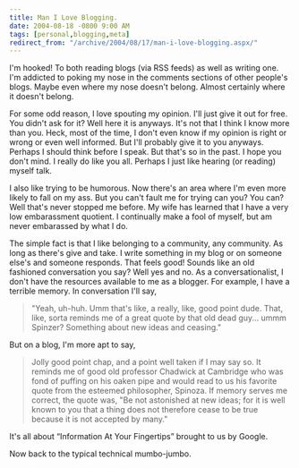 ```yaml
---
title: Man I Love Blogging.
date: 2004-08-18 -0800 9:00 AM
tags: [personal,blogging,meta]
redirect_from: "/archive/2004/08/17/man-i-love-blogging.aspx/"
---
```


I'm hooked! To both reading blogs (via RSS feeds) as well as writing
one. I'm addicted to poking my nose in the comments sections of other
people's blogs. Maybe even where my nose doesn't belong. Almost
certainly where it doesn't belong.

For some odd reason, I love spouting my opinion. I'll just give it out
for free. You didn't ask for it? Well here it is anyways. It's not that
I think I know more than you. Heck, most of the time, I don't even know
if my opinion is right or wrong or even well informed. But I'll probably
give it to you anyways. Perhaps I should think before I speak. But
that's so in the past. I hope you don't mind. I really do like you all.
Perhaps I just like hearing (or reading) myself talk.

I also like trying to be humorous. Now there's an area where I'm even
more likely to fall on my ass. But you can't fault me for trying can
you? You can? Well that's never stopped me before. My wife has learned
that I have a very low embarassment quotient. I continually make a fool
of myself, but am never embarassed by what I do.

The simple fact is that I like belonging to a community, any community.
As long as there's give and take. I write something in my blog or on
someone else's and someone responds. That feels good! Sounds like an old
fashioned conversation you say? Well yes and no. As a conversationalist,
I don't have the resources available to me as a blogger. For example, I
have a terrible memory. In conversation I'll say,

> "Yeah, uh-huh. Umm that's like, a really, like, good point dude. That,
> like, sorta reminds me of a great quote by that old dead guy... ummm
> Spinzer? Something about new ideas and ceasing."

But on a blog, I'm more apt to say,

> Jolly good point chap, and a point well taken if I may say so. It
> reminds me of good old professor Chadwick at Cambridge who was fond of
> puffing on his oaken pipe and would read to us his favorite quote from
> the esteemed philosopher, Spinoza. If memory serves me correct, the
> quote was, "Be not astonished at new ideas; for it is well known to
> you that a thing does not therefore cease to be true because it is not
> accepted by many."

It's all about “Information At Your Fingertips” brought to us by Google.

Now back to the typical technical mumbo-jumbo.

